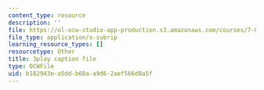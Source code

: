 ```yaml
---
content_type: resource
description: ''
file: https://ol-ocw-studio-app-production.s3.amazonaws.com/courses/7-01sc-fundamentals-of-biology-fall-2011/b182943ea5ddb60aa9d62aef566d8a5f_YnF1b_Kqf88.srt
file_type: application/x-subrip
learning_resource_types: []
resourcetype: Other
title: 3play caption file
type: OCWFile
uid: b182943e-a5dd-b60a-a9d6-2aef566d8a5f
---
```


